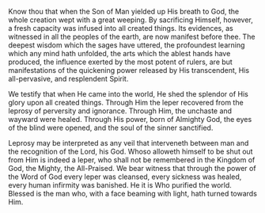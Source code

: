 Know thou that when the Son of Man yielded up His breath to God, the whole
creation wept with a great weeping. By sacrificing Himself, however, a fresh
capacity was infused into all created things. Its evidences, as witnessed in
all the peoples of the earth, are now manifest before thee. The deepest wisdom
which the sages have uttered, the profoundest learning which any mind hath
unfolded, the arts which the ablest hands have produced, the influence exerted
by the most potent of rulers, are but manifestations of the quickening power
released by His transcendent, His all-pervasive, and resplendent Spirit.

We testify that when He came into the world, He shed the splendor of His glory
upon all created things. Through Him the leper recovered from the leprosy of
perversity and ignorance. Through Him, the unchaste and wayward were healed.
Through His power, born of Almighty God, the eyes of the blind were opened,
and the soul of the sinner sanctified.

Leprosy may be interpreted as any veil that interveneth between man and the
recognition of the Lord, his God. Whoso alloweth himself to be shut out from
Him is indeed a leper, who shall not be remembered in the Kingdom of God, the
Mighty, the All-Praised. We bear witness that through the power of the Word of
God every leper was cleansed, every sickness was healed, every human infirmity
was banished. He it is Who purified the world. Blessed is the man who, with a
face beaming with light, hath turned towards Him.
